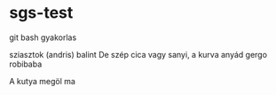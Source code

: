 # sgs-test
git bash gyakorlas

sziasztok (andris)
balint De szép cica vagy sanyi, a kurva anyád
gergo
robibaba 


A kutya megöl ma
